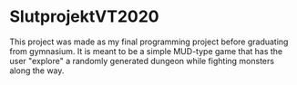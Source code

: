 # SlutprojektVT2020
This project was made as my final programming project before graduating from gymnasium. It is meant to be a simple MUD-type game that has the user "explore" a randomly 
generated dungeon while fighting monsters along the way.
